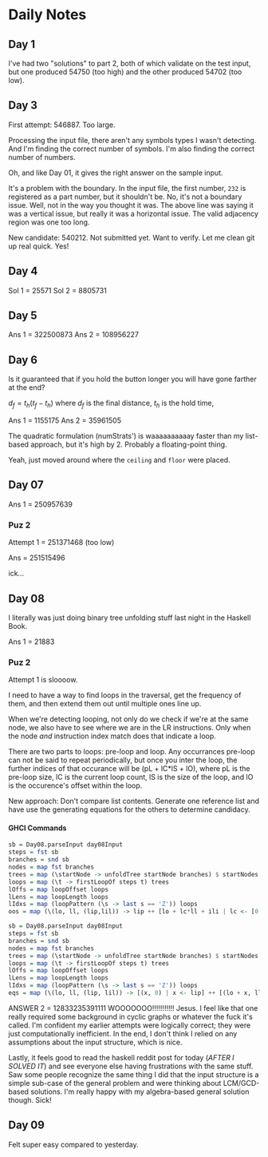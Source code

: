 # Daily Notes

## Day 1

I've had two "solutions" to part 2, both of which validate on the test input, but one produced 54750 (too high) and the other produced 54702 (too low).

## Day 3

First attempt: $546887$. Too large.

Processing the input file, there aren't any symbols types I wasn't detecting.
And I'm finding the correct number of symbols.
I'm also finding the correct number of numbers.

Oh, and like Day 01, it gives the right answer on the sample input.

It's a problem with the boundary. In the input file, the first number, `232` is registered as a part number, but it shouldn't be.
No, it's not a boundary issue. Well, not in the way you thought it was. The above line was saying it was a vertical issue, but really it was a horizontal issue. The valid adjacency region was one too long.

New candidate: $540212$. Not submitted yet. Want to verify. Let me clean git up real quick.
Yes!

## Day 4

Sol 1 = 25571
Sol 2 = 8805731

## Day 5

Ans 1 = 322500873
Ans 2 = 108956227

## Day 6

Is it guaranteed that if you hold the button longer you will have gone farther at the end?

$d_f = t_h(t_f-t_h)$
where $d_f$ is the final distance, $t_h$ is the hold time,

Ans 1 = 1155175
Ans 2 = 35961505

The quadratic formulation (numStrats') is waaaaaaaaaay faster than my list-based approach, but it's high by 2. Probably a floating-point thing.

Yeah, just moved around where the `ceiling` and `floor` were placed.

## Day 07

Ans 1 = 250957639

### Puz 2

Attempt 1 = 251371468 (too low)

Ans = 251515496

ick...

## Day 08

I literally was just doing binary tree unfolding stuff last night in the Haskell Book.

Ans 1 = 21883

### Puz 2

Attempt 1 is sloooow.

I need to have a way to find loops in the traversal, get the frequency of them, and then extend them out until multiple ones line up.

When we're detecting looping, not only do we check if we're at the same node, we also have to see where we are in the LR instructions.
Only when the node _and_ instruction index match does that indicate a loop.

There are two parts to loops: pre-loop and loop.
Any occurrances pre-loop can not be said to repeat periodically, but once you inter the loop, the further indices of that occurance will be (pL + lC*lS + lO), where pL is the pre-loop size, lC is the current loop count, lS is the size of the loop, and lO is the occurence's offset within the loop.

New approach:
Don't compare list contents.
Generate one reference list and have use the generating equations for the others to determine candidacy.

#### GHCI Commands

```haskell
sb = Day08.parseInput day08Input
steps = fst sb
branches = snd sb
nodes = map fst branches
trees = map (\startNode -> unfoldTree startNode branches) $ startNodes nodes
loops = map (\t -> firstLoopOf steps t) trees
lOffs = map loopOffset loops
lLens = map loopLength loops
lIdxs = map (loopPattern (\s -> last s == 'Z')) loops
oos = map (\(lo, ll, (lip,lil)) -> lip ++ [lo + lc*ll + ili | lc <- [0..], ili <- lil]) $ zip3 lOffs lLens lIdxs
```

```haskell
sb = Day08.parseInput day08Input
steps = fst sb
branches = snd sb
nodes = map fst branches
trees = map (\startNode -> unfoldTree startNode branches) $ startNodes nodes
loops = map (\t -> firstLoopOf steps t) trees
lOffs = map loopOffset loops
lLens = map loopLength loops
lIdxs = map (loopPattern (\s -> last s == 'Z')) loops
eqs = map (\(lo, ll, (lip, lil)) -> [(x, 0) | x <- lip] ++ [(lo + x, ll) | x <- lil]) $ zip3 lOffs lLens lIdxs

```

ANSWER 2 = 12833235391111
WOOOOOOO!!!!!!!!!!!
Jesus.
I feel like that one really required some background in cyclic graphs or whatever the fuck it's called.
I'm confident my earlier attempts were logically correct; they were just computationally inefficient.
In the end, I don't think I relied on any assumptions about the input structure, which is nice.

Lastly, it feels good to read the haskell reddit post for today (_AFTER I SOLVED IT_) and see everyone else having frustrations with the same stuff.
Saw some people recognize the same thing I did that the input structure is a simple sub-case of the general problem and were thinking about LCM/GCD-based solutions.
I'm really happy with my algebra-based general solution though.
Sick!

## Day 09

Felt super easy compared to yesterday.

